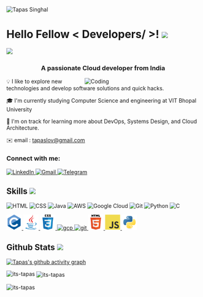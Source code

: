 
![Tapas Singhal](https://github.com/user-attachments/assets/b37f1773-3831-4008-9706-a87c29334bc2)


<h1> Hello Fellow < Developers/ >! <img src = "https://raw.githubusercontent.com/MartinHeinz/MartinHeinz/master/wave.gif" width = 30px> </h1>
<p align='center'>
</p>

<p>
  <a href="https://github.com/DenverCoder1/readme-typing-svg"><img src="https://readme-typing-svg.herokuapp.com?&font=IBM+Plex+Sans&color=abcdef&size=20&lines=Welcome+to+my+GitHub+Profile!;I'm+a+Frontend+Developer;I'm+a+Computer+Science+engineer" /></a>
</p>

<h3 align="center">A passionate Cloud developer from India</h3>

<img align="right" alt="Coding" width="300" src="https://github.com/Adam-pw/Adam-pw/blob/main/animation_500_kxa883sd.gif">
 

💡  I like to explore new technologies and develop software solutions and quick hacks.

🎓  I'm currently studying Computer Science and engineering at VIT Bhopal University  

🌱  I'm on track for learning more about DevOps, Systems Design, and Cloud Architecture.

 ✉️  email : tapaslov@gmail.com
                                                

<h3 align="left">Connect with me:</h3>
  
<a href="https://www.linkedin.com/in/tapas-singhal-b1380521a" target="_blank">
    <img alt="LinkedIn" src="https://img.shields.io/badge/LinkedIn-0077B5?style=for-the-badge&logo=linkedin&logoColor=white">
  </a> 
<a href="tapaslov@gmail.com" target="_blank">
    <img alt="Gmail" src="https://img.shields.io/badge/Gmail-red?style=for-the-badge&logo=linkedin&logoColor=white">
  </a> 
   
<a href="https://t.me/tapas_lov" target="_blank">
    <img alt="Telegram" src="https://img.shields.io/badge/LinkedIn-0077B5?style=for-the-badge&logo=linkedin&logoColor=white](https://img.shields.io/badge/Telegram-2CA5E0?style=for-the-badge&logo=telegram&logoColor=white">
  </a> 


  

<h2> Skills <img src = "https://media2.giphy.com/media/QssGEmpkyEOhBCb7e1/giphy.gif?cid=ecf05e47a0n3gi1bfqntqmob8g9aid1oyj2wr3ds3mg700bl&rid=giphy.gif" width = 32px> </h2>
 <p>
  <a>
    <img alt="HTML" src="https://img.shields.io/badge/-HTML5-E34F26?style=for-the-badge&logo=HTML&logoColor=white">
  
   <a>
    <img alt="CSS" src="https://img.shields.io/badge/-CSS3-1572B6?style=for-the-badge&logo=CSS&logoColor=white">
  </a>
    <a>
    <img alt="Java" src="https://img.shields.io/badge/-Java-yellow?style=for-the-badge&logo=Java&logoColor=white">
  </a>
    <a>
    <img alt="AWS" src="https://img.shields.io/badge/-AWS-white?style=for-the-badge&logo=AWS&logoColor=orange">
  </a>
     <a>
    <img alt="Google Cloud" src="https://img.shields.io/badge/Google%20Cloud-green?style=for-the-badge&logo=googleclod&logoColor=white">
   <a>
    <img alt="Git" src="https://img.shields.io/badge/-Git-red?style=for-the-badge&logo=git&logoColor=white">
   </a>
      <a>
    <img alt="Python" src="https://img.shields.io/badge/Python-3776AB?style=for-the-badge&logo=python&logoColor=white">
  </a>
       <a>
    <img alt="C" src="https://img.shields.io/badge/-C-orange?style=for-the-badge&logo=C&logoColor=white">
  </a>
  </p>
<p align="left"> </a> <a href="https://www.cprogramming.com/" target="_blank" rel="noreferrer"> <img src="https://raw.githubusercontent.com/devicons/devicon/master/icons/c/c-original.svg" alt="c" width="40" height="40"/> </a> <a href="https://www.w3schools.com/css/" target="_blank" rel="noreferrer">
  <img src="https://raw.githubusercontent.com/devicons/devicon/master/icons/java/java-original.svg" alt="Java" width="40" height="40"/> </a> <a href="https://www.w3schools.com/css/" target="_blank" rel="noreferrer"><img src="https://raw.githubusercontent.com/devicons/devicon/master/icons/css3/css3-original-wordmark.svg" alt="css3" width="40" height="40"/> </a> <a href="https://cloud.google.com" target="_blank" rel="noreferrer"> <img src="https://www.vectorlogo.zone/logos/google_cloud/google_cloud-icon.svg" alt="gcp" width="40" height="40"/> </a> <a href="https://git-scm.com/" target="_blank" rel="noreferrer"> <img src="https://www.vectorlogo.zone/logos/git-scm/git-scm-icon.svg" alt="git" width="40" height="40"/> </a> <a href="https://www.w3.org/html/" target="_blank" rel="noreferrer"> <img src="https://raw.githubusercontent.com/devicons/devicon/master/icons/html5/html5-original-wordmark.svg" alt="html5" width="40" height="40"/> </a> <a href="https://developer.mozilla.org/en-US/docs/Web/JavaScript" target="_blank" rel="noreferrer"> <img src="https://raw.githubusercontent.com/devicons/devicon/master/icons/javascript/javascript-original.svg" alt="javascript" width="40" height="40"/> </a> <a href="https://www.python.org" target="_blank" rel="noreferrer"> <img src="https://raw.githubusercontent.com/devicons/devicon/master/icons/python/python-original.svg" alt="python" width="40" height="40"/> </a> </p>

<h2> Github Stats  <img src = "https://i.pinimg.com/originals/65/c4/f4/65c4f452571be1261e9c623f7da488ac.gif" width = 35px> </h2>
 
  <a href="https://github.com/its-tapas"></a>
    [![Tapas's github activity graph](https://github-readme-activity-graph.vercel.app/graph?username=its-tapas&bg_color=1a1b27&color=38bdae&line=bf91f3&point=70a5fd&area=true&hide_border=true)](https://github.com/shocker-lov-t/github-readme-activity-graph)

<p><img align="left" src="https://github-readme-stats.vercel.app/api/top-langs?username=its-tapas&show_icons=true&locale=en&layout=compact&theme=tokyonight" alt="its-tapas" /></p>



<p>&nbsp;<img align="center" src="https://github-readme-stats.vercel.app/api?username=its-tapas&show_icons=true&locale=en&theme=tokyonight" alt="its-tapas" /></p>



<p><img align="center" src="https://github-readme-streak-stats.herokuapp.com/?user=its-tapas&&theme=tokyonight" alt="its-tapas" /></p>

